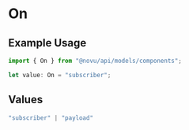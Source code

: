 # On

## Example Usage

```typescript
import { On } from "@novu/api/models/components";

let value: On = "subscriber";
```

## Values

```typescript
"subscriber" | "payload"
```
